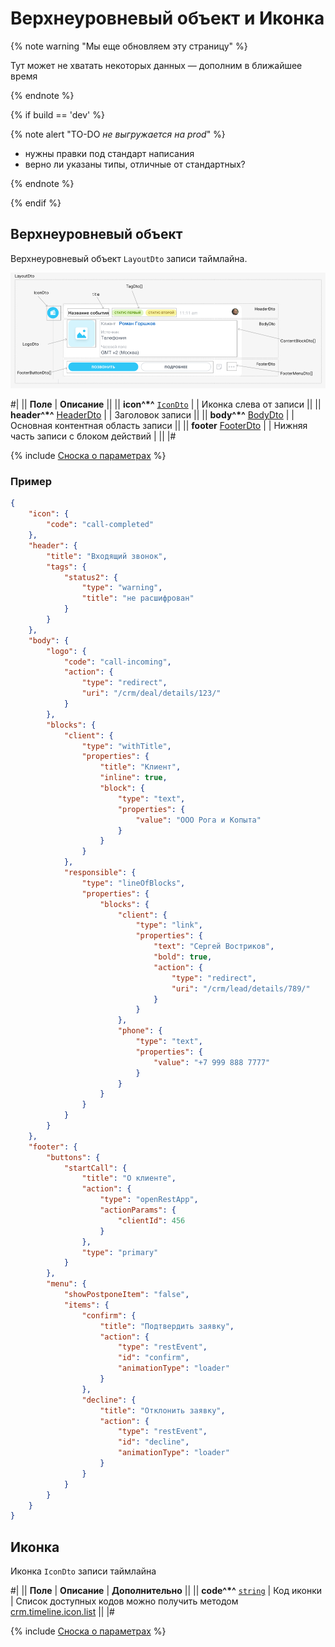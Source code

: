 # Верхнеуровневый объект и Иконка

{% note warning "Мы еще обновляем эту страницу" %}

Тут может не хватать некоторых данных — дополним в ближайшее время

{% endnote %}

{% if build == 'dev' %}

{% note alert "TO-DO _не выгружается на prod_" %}

- нужны правки под стандарт написания
- верно ли указаны типы, отличные от стандартных?

{% endnote %}

{% endif %}

## Верхнеуровневый объект

Верхнеуровневый объект `LayoutDto` записи таймлайна.

![Верхнеуровневый объект записи таймлайна](./_images/LayoutDto.png)

#|
|| **Поле** | **Описание** ||
|| **icon^*^**
[`IconDto`](#иконка) |  | Иконка слева от записи ||
|| **header^*^**
[HeaderDto](./header.md) |  | Заголовок записи ||
|| **body^*^**
[BodyDto](./body.md) |  | Основная контентная область записи ||
|| **footer**
[FooterDto](./footer.md) |  | Нижняя часть записи с блоком действий | ||
|#

{% include [Сноска о параметрах](../../../../../../_includes/required.md) %}

### Пример

```json
{
    "icon": {
        "code": "call-completed"
    },
    "header": {
        "title": "Входящий звонок",
        "tags": {
            "status2": {
                "type": "warning",
                "title": "не расшифрован"
            }
        }
    },
    "body": {
        "logo": {
            "code": "call-incoming",
            "action": {
                "type": "redirect",
                "uri": "/crm/deal/details/123/"
            }
        },
        "blocks": {
            "client": {
                "type": "withTitle",
                "properties": {
                    "title": "Клиент",
                    "inline": true,
                    "block": {
                        "type": "text",
                        "properties": {
                            "value": "ООО Рога и Копыта"
                        }
                    }
                }
            },
            "responsible": {
                "type": "lineOfBlocks",
                "properties": {
                    "blocks": {
                        "client": {
                            "type": "link",
                            "properties": {
                                "text": "Сергей Востриков",
                                "bold": true,
                                "action": {
                                    "type": "redirect",
                                    "uri": "/crm/lead/details/789/"
                                }
                            }
                        },
                        "phone": {
                            "type": "text",
                            "properties": {
                                "value": "+7 999 888 7777"
                            }
                        }
                    }
                }
            }
        }
    },
    "footer": {
        "buttons": {
            "startCall": {
                "title": "О клиенте",
                "action": {
                    "type": "openRestApp",
                    "actionParams": {
                        "clientId": 456
                    }
                },
                "type": "primary"
            }
        },
        "menu": {
            "showPostponeItem": "false",
            "items": {
                "confirm": {
                    "title": "Подтвердить заявку",
                    "action": {
                        "type": "restEvent",
                        "id": "confirm",
                        "animationType": "loader"
                    }
                },
                "decline": {
                    "title": "Отклонить заявку",
                    "action": {
                        "type": "restEvent",
                        "id": "decline",
                        "animationType": "loader"
                    }
                }
            }
        }
    }
}
```

## Иконка

Иконка `IconDto` записи таймлайна

#|
|| **Поле** | **Описание** | **Дополнительно** ||
|| **code^*^**
[`string`](../../../../data-types.md) | Код иконки | Список доступных кодов можно получить методом [crm.timeline.icon.list](.) ||
|#

{% include [Сноска о параметрах](../../../../../../_includes/required.md) %}